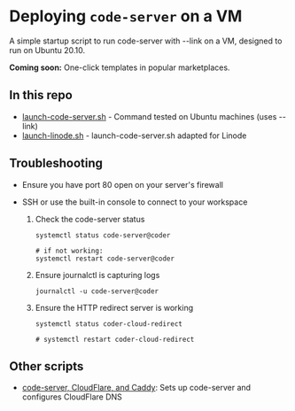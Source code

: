 # Deploying `code-server` on a VM

A simple startup script to run code-server with --link on a VM, designed to run on Ubuntu 20.10.

**Coming soon:** One-click templates in popular marketplaces.

## In this repo

- [launch-code-server.sh](./launch-code-server.sh) - Command tested on Ubuntu machines (uses --link)
- [launch-linode.sh](./launch-linode.sh) - launch-code-server.sh adapted for Linode

## Troubleshooting

- Ensure you have port 80 open on your server's firewall

- SSH or use the built-in console to connect to your workspace

  1. Check the code-server status

     ```console
     systemctl status code-server@coder

     # if not working:
     systemctl restart code-server@coder
     ```

  1. Ensure journalctl is capturing logs

     ```console
     journalctl -u code-server@coder
     ```

  1. Ensure the HTTP redirect server is working

     ```console
     systemctl status coder-cloud-redirect

     # systemctl restart coder-cloud-redirect
     ```

## Other scripts

- [code-server, CloudFlare, and Caddy](https://github.com/alec-hs/coder-cloudflare-setup): Sets up code-server and configures CloudFlare DNS
